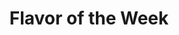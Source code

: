 ---
pid: CH19
title: Flavor of the Week
location_transcription: South Philadelphia
zipcode: '19148'
outside_phl: 
neighborhood: Whitman,Pennsport,South Philadelphia
age: '22'
age_range: 20-29
instagram: 
image_file_name: CH_19.jpg
proposal_transcription: |-
  switches every week
  diff country's flag
  that country's food (free sample sponsored by neighboring restaurants)
topic: Culture,Food,Inclusivity
topic_summary: 0, 0, 0
type: Interactive,Other No Form
keywords_other: 
credit: Maureen Fleming; Nate Dawson; Kiersten Merkel
image_labels: Food stand with flag hung above it
twitter: 
facebook: 
permalink: "/monuments/ch19/"
layout: item-page
---